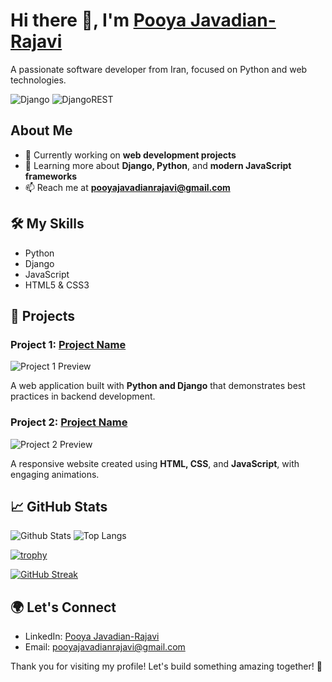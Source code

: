 # Hi there 👋, I'm [Pooya Javadian-Rajavi](https://github.com/pooya-jvr)

A passionate software developer from Iran, focused on Python and web technologies.

![Django](https://img.shields.io/badge/django-%23092E20.svg?style=for-the-badge&logo=django&logoColor=white)
![DjangoREST](https://img.shields.io/badge/DJANGO-REST-ff1709?style=for-the-badge&logo=django&logoColor=white&color=ff1709&labelColor=gray)

## About Me

- 🔭 Currently working on **web development projects**
- 🌱 Learning more about **Django, Python**, and **modern JavaScript frameworks**
- 📫 Reach me at **pooyajavadianrajavi@gmail.com**

## 🛠 My Skills

- Python
- Django
- JavaScript
- HTML5 & CSS3

## 🚀 Projects

### Project 1: **[Project Name](https://github.com/pooya-jvr/project1)**

![Project 1 Preview](https://via.placeholder.com/150x150?text=Project+1)

A web application built with **Python and Django** that demonstrates best practices in backend development.

### Project 2: **[Project Name](https://github.com/pooya-jvr/project2)**

![Project 2 Preview](https://via.placeholder.com/150x150?text=Project+2)

A responsive website created using **HTML, CSS**, and **JavaScript**, with engaging animations.

## 📈 GitHub Stats

![Github Stats](https://github-readme-stats.vercel.app/api?username=pooya-jvr)
![Top Langs](https://github-readme-stats.vercel.app/api/top-langs/?username=pooya-jvr)

[![trophy](https://github-profile-trophy.vercel.app/?username=pooya-jvr)](https://github.com/pooya-jvr)

[![GitHub Streak](https://streak-stats.demolab.com/?user=pooya-jvr)](https://git.io/streak-stats)

## 🌍 Let's Connect

- LinkedIn: [Pooya Javadian-Rajavi](https://www.linkedin.com/in/pooya-javadian-73941b198/)
- Email: [pooyajavadianrajavi@gmail.com](mailto:pooyajavadianrajavi@gmail.com)

Thank you for visiting my profile! Let's build something amazing together! 🚀
